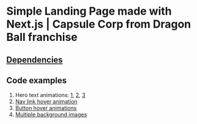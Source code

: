 # Simple Landing Page made with Next.js | Capsule Corp from Dragon Ball franchise

## [Dependencies](https://github.com/AlexTechNoir/capsule-corp/blob/main/package.json?#L11)

## Code examples

1. Hero text animations: [1](https://github.com/AlexTechNoir/capsule-corp/blob/main/components/Hero.js#L136), [2](https://github.com/AlexTechNoir/capsule-corp/blob/main/components/Hero.js#L150), [3](https://github.com/AlexTechNoir/capsule-corp/blob/main/components/Hero.js#L157)
2. [Nav link hover animation](https://github.com/AlexTechNoir/capsule-corp/blob/main/components/Header.js#L89)
3. [Button hover animations](https://github.com/AlexTechNoir/capsule-corp/blob/main/components/Invest.js#L23)
4. [Multiple background images](https://github.com/AlexTechNoir/capsule-corp/blob/main/pages/_app.js#L98)
